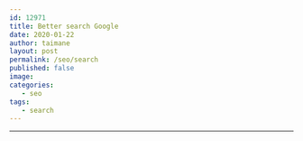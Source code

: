 ```yaml
---
id: 12971
title: Better search Google
date: 2020-01-22
author: taimane
layout: post
permalink: /seo/search
published: false
image: 
categories: 
   - seo
tags:
   - search
---
```


---

